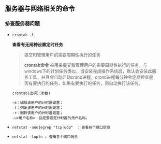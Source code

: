 ## 服务器与网络相关的命令

### 排查服务器问题

- `crontab -l`

    **查看有无闸种设置定时任务**

    > 提交和管理用户的需要周期性执行的任务
    >
    > 
    >
    > **crontab命令** 被用来提交和管理用户的需要周期性执行的任务，与windows下的计划任务类似，当安装完成操作系统后，默认会安装此服务工具，并且会自动启动crond进程，crond进程每分钟会定期检查是否有要执行的任务，如果有要执行的任务，则自动执行该任务。

    ``` 
    crontab(选项)(参数)
    
    -e：编辑该用户的计时器设置；
    -l：列出该用户的计时器设置；
    -r：删除该用户的计时器设置；
    -u<用户名称>：指定要设定计时器的用户名称。
    ```

- `netstat -ano|egrep "tcp|udp"  : 查看各个端口信息`

- `netstat -tupln : 查看各个端口信息`

    

    

